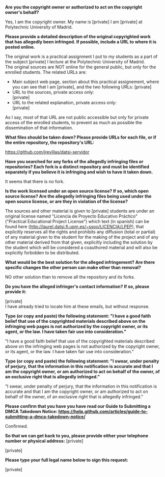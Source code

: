 **Are you the copyright owner or authorized to act on the copyright owner's behalf?**

Yes, I am the copyright owner. My name is [private] I am [private] at Polytechnic University of Madrid.

**Please provide a detailed description of the original copyrighted work that has allegedly been infringed. If possible, include a URL to where it is posted online.**

The original work is a practical assignment I put to my students as a part of the subject [private] I lecture at the Polytechnic University of Madrid.  
The original sources are NOT online for the general public, but only for the enrolled students. The related URLs are:  
* Main subject web page, section about this practical assignement, where you can see that I am [private], and the two following URLs:   [private]  
* URL to the sources, private access only:   
[private]
* URL to the related explanation, private access only:  
[private]

As I say, most of that URL are not public accessible but only for private access of the enrolled students, to prevent as much as possible the dissemination of that information.

**What files should be taken down? Please provide URLs for each file, or if the entire repository, the repository's URL:**

https://github.com/jrevillas/datsi-servidor

**Have you searched for any forks of the allegedly infringing files or repositories? Each fork is a distinct repository and must be identified separately if you believe it is infringing and wish to have it taken down.**

It seems that there is no fork.

**Is the work licensed under an open source license? If so, which open source license? Are the allegedly infringing files being used under the open source license, or are they in violation of the license?**

The sources and other material is given to [private] students are under an original license named "Licencia de Proyecto Educativo Práctico" ("Practical Educational Project License") which text (in spanish) can be found here (http://laurel.datsi.fi.upm.es/~ssoo/LICENCIA/LPEP), that explicitly reserves all the rights and prohibits any diffusion (total or partial) of any material given to the student for the making of the project and of any other material derived from that given, explicitly including the solution by the student which will be considered a coauthored material and will also be explicitly forbidden to be distributed.

**What would be the best solution for the alleged infringement? Are there specific changes the other person can make other than removal?**

NO other solution than to remove all the repository and its forks.

**Do you have the alleged infringer's contact information? If so, please provide it:**

[private]  
I have already tried to locate him at these emails, but without response.

**Type (or copy and paste) the following statement: "I have a good faith belief that use of the copyrighted materials described above on the infringing web pages is not authorized by the copyright owner, or its agent, or the law. I have taken fair use into consideration."**

"I have a good faith belief that use of the copyrighted materials described above on the infringing web pages is not authorized by the copyright owner, or its agent, or the law. I have taken fair use into consideration."

**Type (or copy and paste) the following statement: "I swear, under penalty of perjury, that the information in this notification is accurate and that I am the copyright owner, or am authorized to act on behalf of the owner, of an exclusive right that is allegedly infringed."**

"I swear, under penalty of perjury, that the information in this notification is accurate and that I am the copyright owner, or am authorized to act on behalf of the owner, of an exclusive right that is allegedly infringed."

**Please confirm that you have you have read our Guide to Submitting a DMCA Takedown Notice: https://help.github.com/articles/guide-to-submitting-a-dmca-takedown-notice/**

Confirmed.

**So that we can get back to you, please provide either your telephone number or physical address:**
[private]

[private]

**Please type your full legal name below to sign this request:**

[private]

